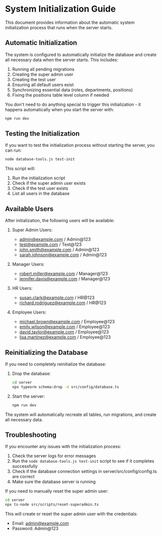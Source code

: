 # System Initialization Guide

This document provides information about the automatic system initialization process that runs when the server starts.

## Automatic Initialization

The system is configured to automatically initialize the database and create all necessary data when the server starts. This includes:

1. Running all pending migrations
2. Creating the super admin user
3. Creating the test user
4. Ensuring all default users exist
5. Synchronizing essential data (roles, departments, positions)
6. Fixing the positions table level column if needed

You don't need to do anything special to trigger this initialization - it happens automatically when you start the server with:

```bash
npm run dev
```

## Testing the Initialization

If you want to test the initialization process without starting the server, you can run:

```bash
node database-tools.js test-init
```

This script will:
1. Run the initialization script
2. Check if the super admin user exists
3. Check if the test user exists
4. List all users in the database

## Available Users

After initialization, the following users will be available:

1. Super Admin Users:
   - admin@example.com / Admin@123
   - test@example.com / Test@123
   - john.smith@example.com / Admin@123
   - sarah.johnson@example.com / Admin@123

2. Manager Users:
   - robert.miller@example.com / Manager@123
   - jennifer.davis@example.com / Manager@123

3. HR Users:
   - susan.clark@example.com / HR@123
   - richard.rodriguez@example.com / HR@123

4. Employee Users:
   - michael.brown@example.com / Employee@123
   - emily.wilson@example.com / Employee@123
   - david.taylor@example.com / Employee@123
   - lisa.martinez@example.com / Employee@123

## Reinitializing the Database

If you need to completely reinitialize the database:

1. Drop the database:
   ```bash
   cd server
   npx typeorm schema:drop -d src/config/database.ts
   ```

2. Start the server:
   ```bash
   npm run dev
   ```

The system will automatically recreate all tables, run migrations, and create all necessary data.

## Troubleshooting

If you encounter any issues with the initialization process:

1. Check the server logs for error messages
2. Run the `node database-tools.js test-init` script to see if it completes successfully
3. Check if the database connection settings in server/src/config/config.ts are correct
4. Make sure the database server is running

If you need to manually reset the super admin user:

```bash
cd server
npx ts-node src/scripts/reset-superadmin.ts
```

This will create or reset the super admin user with the credentials:
- Email: admin@example.com
- Password: Admin@123